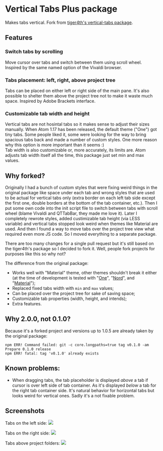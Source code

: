# Vertical Tabs Plus package
Makes tabs vertical. Fork from [tiger4th's vertical-tabs package](https://atom.io/packages/vertical-tabs).

## Features

### Switch tabs by scrolling
Move cursor over tabs and switch between them using scroll wheel. Inspired by the same named option of the Vivaldi browser.

### Tabs placement: left, right, above project tree
Tabs can be placed on either left or right side of the main pane. It's also possible to shelter them above the project tree not to make it waste much space. Inspired by Adobe Brackets interface.

### Customizable tab width and height
Vertical tabs are not hosintal tabs so it makes sense to adjust their sizes manually. When Atom 1.17 has been released, the default theme ("One") got tiny tabs. Some people liked it, some were looking for the way to bring spacious tabs back and made a number of custom styles. One more reason why this option is more important than it seems :)  
Tab width is also customizable or, more accurately, its limits are. Atom adjusts tab width itself all the time, this package just set min and max values.

## Why forked?
Originally I had a bunch of custom styles that were fixing weird things in the original package like space under each tab and wrong styles that are used to be actual for vertical tabs only (extra border on each left tab side except the first one, double borders at the bottom of the tab container, etc.). Then I put some own code into the init script file to switch between tabs with scroll wheel (blame Vivaldi and QTTabBar, they made me love it). Later I completely rewrote styles, added custimizable tab height (via LESS variable) and vertical tabs stopped look weird when themes like Material are used. And then I found a way to move tabs over the project tree view what required even more JS code. So I moved everything to a separate package.

There are too many changes for a single pull request but it's still based on the tiger4th's package so I decided to fork it. Well, people fork projects for purposes like this so why not?

The difference from the original package:
* Works well with "Material" theme, other themes shouldn't break it either (at the time of development is tested with "[One](https://atom.io/themes/one-light-ui)", "[Nord](https://atom.io/themes/nord-atom-ui)", and "[Material](https://atom.io/themes/atom-material-ui)");
* Replaced fixed tabs width with `min` and `max` values;
* Can be placed over the project tree for sake of saving space;
* Customizable tab properties (width, height, and intends);
* Extra features.

## Why 2.0.0, not 0.1.0?
Because it's a forked project and versions up to 1.0.5 are already taken by the original package:
```
npm ERR! Command failed: git -c core.longpaths=true tag v0.1.0 -am Prepare 0.1.0 release
npm ERR! fatal: tag 'v0.1.0' already exists
```

## Known problems:
* When dragging tabs, the tab placeholder is displayed _above_ a tab if cursor is over left side of tab container. As it's displayed _below_ a tab for the right tab container side. It's natural behavior for horizontal tabs but looks weird for vertical ones. Sadly it's a not fixable problem.

## Screenshots
Tabs on the left side:
![](https://github.com/OddMorning/vertical-tabs-plus/raw/master/screenshots/left.png)

Tabs on the right side:
![](https://github.com/OddMorning/vertical-tabs-plus/raw/master/screenshots/right.png)

Tabs above project folders:
![](https://github.com/OddMorning/vertical-tabs-plus/raw/master/screenshots/embedded.png)